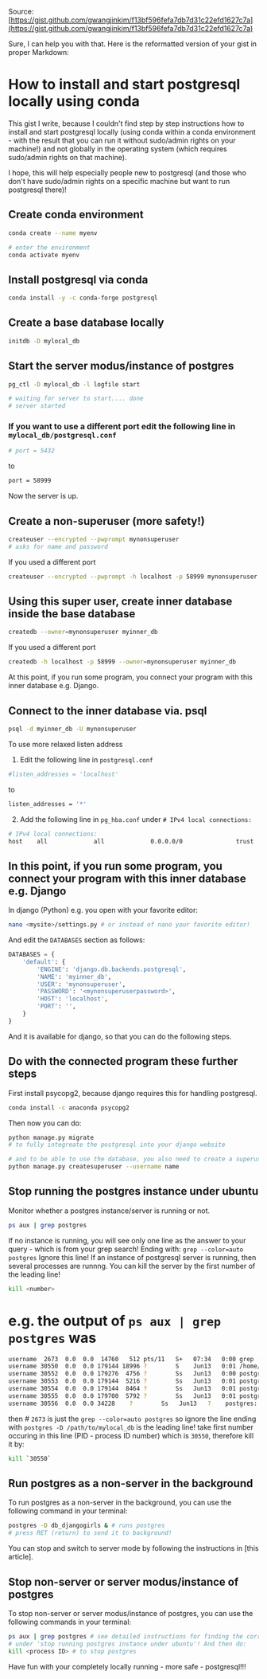 Source:
[https://gist.github.com/gwangjinkim/f13bf596fefa7db7d31c22efd1627c7a](https://gist.github.com/gwangjinkim/f13bf596fefa7db7d31c22efd1627c7a)

Sure, I can help you with that. Here is the reformatted version of your gist in proper Markdown:

# How to install and start postgresql locally using conda

This gist I write, because I couldn't find step by step instructions
how to install and start postgresql locally (using conda within a conda environment - with the result
that you can run it without sudo/admin rights on your machine!)
and not globally in the operating system (which requires sudo/admin rights on that machine).

I hope, this will help especially people new to postgresql (and those who don't have sudo/admin rights on a specific machine but want
to run postgresql there)!

## Create conda environment

```bash
conda create --name myenv

# enter the environment
conda activate myenv
```

## Install postgresql via conda

```bash
conda install -y -c conda-forge postgresql
```

## Create a base database locally

```bash
initdb -D mylocal_db
```

## Start the server modus/instance of postgres

```bash
pg_ctl -D mylocal_db -l logfile start

# waiting for server to start.... done
# server started
```

### If you want to use a different port edit the following line in `mylocal_db/postgresql.conf`

```bash
# port = 5432
```

to

```bash
port = 58999
```


Now the server is up.

## Create a non-superuser (more safety!)

```bash
createuser --encrypted --pwprompt mynonsuperuser
# asks for name and password
```

If you used a different port
```bash
createuser --encrypted --pwprompt -h localhost -p 58999 mynonsuperuser
```

## Using this super user, create inner database inside the base database

```bash
createdb --owner=mynonsuperuser myinner_db
```

If you used a different port
```bash
createdb -h localhost -p 58999 --owner=mynonsuperuser myinner_db 
```

At this point, if you run some program,
you connect your program with this inner database
e.g. Django.

## Connect to the inner database via. psql

```bash
psql -d myinner_db -U mynonsuperuser
```

To use more relaxed listen address

1) Edit the following line in `postgresql.conf`

```bash
#listen_addresses = 'localhost'
```

to

```bash
listen_addresses = '*'
```

2) Add the following line in `pg_hba.conf` under `# IPv4 local connections:`

```bash
# IPv4 local connections: 
host    all             all             0.0.0.0/0               trust
```

## In this point, if you run some program, you connect your program with this inner database e.g. Django

In django (Python) e.g. you open with your favorite editor:

```bash
nano <mysite>/settings.py # or instead of nano your favorite editor!
```

And edit the `DATABASES` section as follows:

```python
DATABASES = {
    'default': {
        'ENGINE': 'django.db.backends.postgresql',
        'NAME': 'myinner_db',
        'USER': 'mynonsuperuser',
        'PASSWORD': '<mynonsuperuserpassword>',
        'HOST': 'localhost',
        'PORT': '',
    }
}
```

And it is available for django, so that you can do the following steps.

## Do with the connected program these further steps

First install psycopg2, because django requires this for handling postgresql.

```bash
conda install -c anaconda psycopg2
```

Then now you can do:

```bash
python manage.py migrate
# to fully integreate the postgresql into your django website

# and to be able to use the database, you also need to create a superuser
python manage.py createsuperuser --username name 
```

## Stop running the postgres instance under ubuntu

Monitor whether a postgres instance/server is running or not.

```bash
ps aux | grep postgres
```

If no instance is running, you will see only one line as the answer to your query - which is from your grep search!
Ending with: `grep --color=auto postgres`
Ignore this line!
If an instance of postgresql server is running, then several processes are runnng.
You can kill the server by the first number of the leading line!

```bash
kill <number>
```

# e.g. the output of `ps aux | grep postgres` was

```bash
username  2673  0.0  0.0  14760   512 pts/11   S+   07:34   0:00 grep --color=auto postgres
username 30550  0.0  0.0 179144 18996 ?        S    Jun13   0:01 /home/username/miniconda3/envs/django/bin/postgres -D mylocal_db
username 30552  0.0  0.0 179276  4756 ?        Ss   Jun13   0:00 postgres: checkpointer process   
username 30553  0.0  0.0 179144  5216 ?        Ss   Jun13   0:01 postgres: writer process   
username 30554  0.0  0.0 179144  8464 ?        Ss   Jun13   0:01 postgres: wal writer process   
username 30555  0.0  0.0 179700  5792 ?        Ss   Jun13   0:01 postgres: autovacuum launcher process   
username 30556  0.0  0.0 34228    ?        Ss   Jun13   ?    postgres: stats collector process  
```

then # `2673` is just the `grep --color=auto postgres` so ignore
the line ending with `postgres -D /path/to/mylocal_db` is the leading line!
take first number occuring in this line (PID - process ID number) which is `30550`, therefore kill it by:

```bash
kill `30550`
```

## Run postgres as a non-server in the background

To run postgres as a non-server in the background, you can use the following command in your terminal:

```bash
postgres -D db_djangogirls & # runs postgres
# press RET (return) to send it to background!
```

You can stop and switch to server mode by following the instructions in [this article].

## Stop non-server or server modus/instance of postgres

To stop non-server or server modus/instance of postgres, you can use the following commands in your terminal:

```bash
ps aux | grep postgres # see detailed instructions for finding the correct <process ID> 
# under 'stop running postgres instance under ubuntu'! And then do:
kill <process ID> # to stop postgres
```

Have fun with your completely locally running - more safe - postgresql!!!
